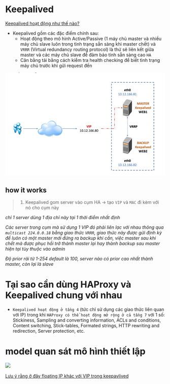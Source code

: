 # Keepalived

[Keepalived hoạt động như thế nào?](https://cuongquach.com/keepalived-la-gi-tim-hieu-dich-vu-keepalived-high-availability.html)

- Keepalived gồm các đặc điểm chính sau:
  - Hoạt động theo mô hình Active/Passive (1 máy chủ master và nhiều máy chủ slave luôn trong tình trạng sẵn sàng khi master chết) và `VRRR` (Virtual redundancy routing protocol) là thứ sẽ liên kết giữa master và các máy chủ slave để đảm bảo tính sẵn sàng cao `HA`
  - Cân bằng tải bằng cách kiểm tra health checking để biết tình trạng máy chủ trước khi gửi request đến 

![Alt text](image.png)

## how it works
> 1. Keepalived gom server vào cụm HA -> tạo `VIP` và `MAC` đi kèm với nó cho cụm này

_chỉ 1 server dùng 1 địa chỉ này tại 1 thời điểm nhất định_

_Các server trong cụm mà sử dụng 1 VIP đó phải liên lạc với nhau thông qua `multicast 224.0.0.18` bằng giao thức `VRRR`, giao thức này được gửi định kỳ để luôn có một master mới đứng ra backup khi cần, việc master sau khi chết mà được phục hồi trở thành master lại hay thành backup sau master hiện tại tùy thuộc vào admin_

_Độ prior rải từ 1-254 default là 100, server nào có prior cao nhất thành master, còn lại là slave_

# Tại sao cần dùng HAProxy và Keepalived chung với nhau
- `Keepalived hoạt động ở tầng 4` (tức chỉ sử dụng các giao thức liên quan với IP) trong khi `HAProxy có thể hoạt động mở rộng ở cả tầng 7` với 1 số: Stickiness, Sampling and converting information, ACLs and conditions, Content switching, Stick-tables, Formated strings, HTTP rewriting and redirection, Server protection, etc.

# model quan sát mô hình thiết lập

![](https://assets.digitalocean.com/articles/high_availability/ha-diagram-animated.gif)

[Lưu ý rằng ở đây floating IP khác với VIP trong keepavlived](https://serverfault.com/questions/536360/what-are-the-differences-between-floating-ips-and-virtual-ips)